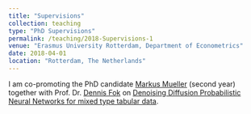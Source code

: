 ```yaml
---
title: "Supervisions"
collection: teaching
type: "PhD Supervisions"
permalink: /teaching/2018-Supervisions-1
venue: "Erasmus University Rotterdam, Department of Econometrics"
date: 2018-04-01
location: "Rotterdam, The Netherlands"
---
```


I am co-promoting the PhD candidate [Markus Mueller](https://businessdatascience.nl/person/1788/markus-mueller) (second year) together with Prof. Dr. [Dennis Fok](https://www.eur.nl/people/dennis-fok) on [Denoising Diffusion Probabilistic Neural Networks for mixed type tabular data](url). 
